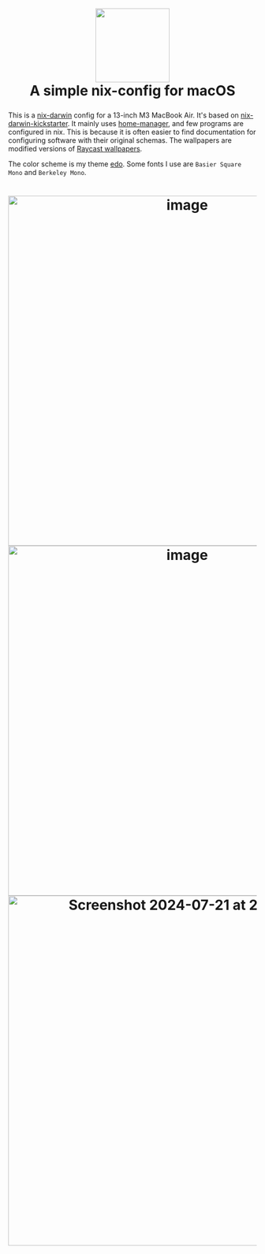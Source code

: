 <h1 align="center">
<img width="150px" src="https://github.com/user-attachments/assets/2bb2ceaf-5dbe-4c00-9a9c-7f95e754acc5" />
    <br>
        A simple nix-config for macOS
    <br>
  <img src="https://github.com/Tnixc/nix-config/assets/85466117/2a2072e7-34b3-4dd3-8619-70d6d49506f1" height="5px" />
</h1>

This is a [nix-darwin](https://github.com/LnL7/nix-darwin) config for a 13-inch M3 MacBook Air. It's based on [nix-darwin-kickstarter](https://github.com/ryan4yin/nix-darwin-kickstarter). It mainly uses [home-manager](https://github.com/nix-community/home-manager), and few programs are configured in nix. This is because it is often easier to find documentation for configuring software with their original schemas. The wallpapers are modified versions of [Raycast wallpapers](https://www.raycast.com/wallpapers).

The color scheme is my theme [edo](https://github.com/tnixc/edo). Some fonts I use are `Basier Square Mono` and `Berkeley Mono`.

<h1 align="center">
<img width="710" alt="image" src="https://github.com/user-attachments/assets/68ecfecd-ed8c-4077-a401-e02e6f589c04">
<img width="710" alt="image" src="https://github.com/user-attachments/assets/15520b29-3161-448e-8935-add4ac173ac1">
<img width="710" alt="Screenshot 2024-07-21 at 23 12 20" src="https://github.com/user-attachments/assets/cd6a2378-bb60-4f61-8d84-6707f3c77a40">
